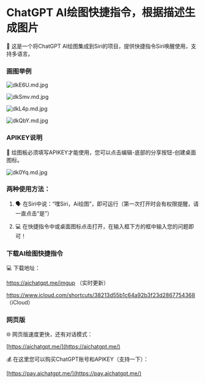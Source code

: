 # ChatGPT AI绘图快捷指令，根据描述生成图片

🎉 这是一个将ChatGPT AI绘图集成到Siri的项目，提供快捷指令Siri唤醒使用，支持多语言。

### 画图举例

![dkE6U.md.jpg](https://img-blog.csdnimg.cn/img_convert/17d3ec3d9b5d83e379eae9a14aefdda3.jpeg)

![dkSmv.md.jpg](https://img-blog.csdnimg.cn/img_convert/dad2f37b9b465b9d8f5b391c89c282dc.jpeg)

![dkL4p.md.jpg](https://img-blog.csdnimg.cn/img_convert/b9da157913a2b6e7719858019c556c6f.jpeg)

![dkQbY.md.jpg](https://img-blog.csdnimg.cn/img_convert/d1c03b3eb12fd65373ded54f7cee3d48.jpeg)

### APIKEY说明

🔑 绘图板必须填写APIKEY才能使用，您可以点击编辑-底部的分享按钮-创建桌面图标。

![dk0Yq.md.jpg](https://img-blog.csdnimg.cn/img_convert/bee85bf57ae9d24eed02673f5dc5b3d0.jpeg)

### 两种使用方法：

1. 🗣️ 在Siri中说：“嘿Siri，Ai绘图”，即可运行（第一次打开时会有权限提醒，请一直点击“是”）


2. 💻 在快捷指令中或桌面图标点击打开，在输入框下方的框中输入您的问题即可！

### 下载AI绘图快捷指令

💻 下载地址：

https://aichatgpt.me/imgup （实时更新）

https://www.icloud.com/shortcuts/38213d55b1c64a92b3f23d2867754368 （iCloud）

### 网页版

🌐 网页版速度更快，还有对话模式：

[https://aichatgpt.me/](https://aichatgpt.me/)

💰 在这里您可以购买ChatGPT账号和APIKEY（支持一下）：

[https://pay.aichatgpt.me/](https://pay.aichatgpt.me/)

